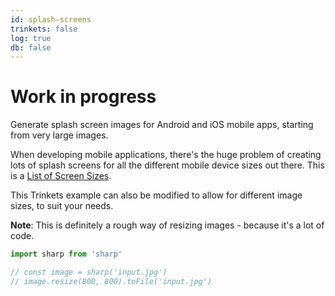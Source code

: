 ```yaml
---
id: splash-screens
trinkets: false
log: true
db: false
---
```


# Work in progress

Generate splash screen images for Android and iOS mobile apps, starting from very large images.

When developing mobile applications, there's the huge problem of creating lots of splash screens for all the different mobile device sizes out there. This is a [List of Screen Sizes](https://github.com/phonegap/phonegap/wiki/App-Splash-Screen-Sizes).

This Trinkets example can also be modified to allow for different image sizes, to suit your needs.

**Note**: This is definitely a rough way of resizing images - because it's a lot of code.

```js
import sharp from 'sharp'

// const image = sharp('input.jpg')
// image.resize(800, 800).toFile('input.jpg')
```
